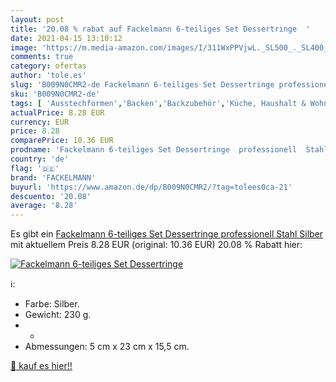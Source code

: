 ```yaml
---
layout: post
title: '20.08 % rabat auf Fackelmann 6-teiliges Set Dessertringe  '
date: 2021-04-15 13:10:12
image: 'https://m.media-amazon.com/images/I/311WxPPVjwL._SL500_._SL400_.jpg'
comments: true
category: ofertas
author: 'tole.es'
slug: 'B009N0CMR2-de Fackelmann 6-teiliges Set Dessertringe professionell Stahl...'
sku: 'B009N0CMR2-de'
tags: [ 'Ausstechformen','Backen','Backzubehör','Küche, Haushalt & Wohnen','Küche, Kochen & Backen','fackelmann', ]
actualPrice: 8.28 EUR
currency: EUR
price: 8.28
comparePrice: 10.36 EUR
prodname: 'Fackelmann 6-teiliges Set Dessertringe  professionell  Stahl  Silber'
country: 'de'
flag: '🇩🇪'
brand: 'FACKELMANN'
buyurl: 'https://www.amazon.de/dp/B009N0CMR2/?tag=tolees0ca-21'
descuento: '20.08'
average: '8.28'
---
```


Es gibt ein [Fackelmann 6-teiliges Set Dessertringe  professionell  Stahl  Silber](https://www.amazon.de/dp/B009N0CMR2/?tag=tolees0ca-21) mit aktuellem Preis 8.28 EUR (original: 10.36 EUR) 20.08 % Rabatt hier:

[![Fackelmann 6-teiliges Set Dessertringe  ](https://m.media-amazon.com/images/I/311WxPPVjwL._SL500_._SL400_.jpg)](https://www.amazon.de/dp/B009N0CMR2/?tag=tolees0ca-21)

ℹ️:

- Farbe: Silber.
- Gewicht: 230 g.
- -
- Abmessungen: 5 cm x 23 cm x 15,5 cm.

[🛒 kauf es hier!!](https://www.amazon.de/dp/B009N0CMR2/?tag=tolees0ca-21)
